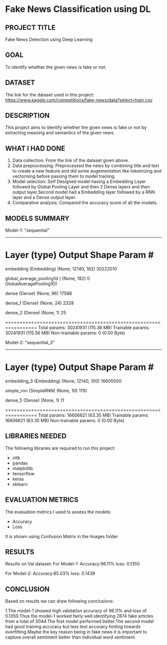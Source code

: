 # Fake News Classification using DL 

## PROJECT TITLE

Fake News Detection using Deep Learning 

## GOAL

To identify whether the given news is fake or not. 

## DATASET

The link for the dataset used in this project:  https://www.kaggle.com/competitions/fake-news/data?select=train.csv 


## DESCRIPTION

This project aims to identify whether the given news is fake or not by extracting meaning and semantics of the given news.

## WHAT I HAD DONE

1. Data collection: From the link of the dataset given above. 
2. Data preprocessing: Preprocessed the news by combining title and text to create a new feature and did some augementation like tokeinizing and vectorising before passing them to model training
3. Model selection: Self Designed model having a Embedding Layer followed by Global Pooling Layer and then 2 Dense layers and then output layer.Second model had a Embedding layer followed by a RNN layer and a Dense output layer.
4. Comparative analysis: Compared the accuracy score of all the models.

## MODELS SUMMARY

Model-1: "sequential"
_________________________________________________________________
 Layer (type)                Output Shape              Param #   
=================================================================
 embedding (Embedding)       (None, 12140, 182)        30222010  
                                                                 
 global_average_pooling1d (  (None, 182)               0         
 GlobalAveragePooling1D)                                         
                                                                 
 dense (Dense)               (None, 96)                17568     
                                                                 
 dense_1 (Dense)             (None, 24)                2328      
                                                                 
 dense_2 (Dense)             (None, 1)                 25        
                                                                 
=================================================================
Total params: 30241931 (115.36 MB)
Trainable params: 30241931 (115.36 MB)
Non-trainable params: 0 (0.00 Byte)

Model-2: "sequential_3"
_________________________________________________________________
 Layer (type)                Output Shape              Param #   
=================================================================
 embedding_3 (Embedding)     (None, 12140, 100)        16605500  
                                                                 
 simple_rnn (SimpleRNN)      (None, 10)                1110      
                                                                 
 dense_5 (Dense)             (None, 1)                 11        
                                                                 
=================================================================
Total params: 16606621 (63.35 MB)
Trainable params: 16606621 (63.35 MB)
Non-trainable params: 0 (0.00 Byte)

## LIBRARIES NEEDED

The following libraries are required to run this project:

- nltk
- pandas
- matplotlib
- tensorflow
- keras
- sklearn

## EVALUATION METRICS

The evaluation metrics I used to assess the models:

- Accuracy 
- Loss

It is shown using Confusion Matrix in the Images folder

## RESULTS
Results on Val dataset:
For Model-1:
Accuracy:96.11%
loss: 0.1350

For Model-2:
Accuracy:85.03%
loss: 0.1439

## CONCLUSION
Based on results we can draw following conclusions:

1.The model-1 showed high validation accuracy of 96.11% and loss of 0.1350.Thus the model-1 worked fairly well identifying 2874 fake articles from a total of 3044.The first model performed better.The second model had good training accuracy but less test accuracy hinting towards overfitting.Maybe the key reason being in fake news it is important to capture overall sentiment better than individual word sentiment.
